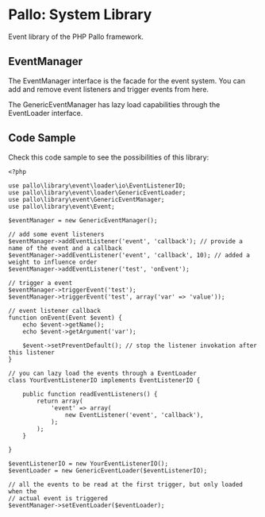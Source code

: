 # Pallo: System Library

Event library of the PHP Pallo framework.

## EventManager

The EventManager interface is the facade for the event system.
You can add and remove event listeners and trigger events from here.

The GenericEventManager has lazy load capabilities through the EventLoader interface.

## Code Sample

Check this code sample to see the possibilities of this library:

    <?php
    
    use pallo\library\event\loader\io\EventListenerIO;
    use pallo\library\event\loader\GenericEventLoader;
    use pallo\library\event\GenericEventManager;
    use pallo\library\event\Event;

    $eventManager = new GenericEventManager();
        
    // add some event listeners
    $eventManager->addEventListener('event', 'callback'); // provide a name of the event and a callback
    $eventManager->addEventListener('event', 'callback', 10); // added a weight to influence order
    $eventManager->addEventListener('test', 'onEvent');
    
    // trigger a event
    $eventManager->triggerEvent('test');
    $eventManager->triggerEvent('test', array('var' => 'value'));
    
    // event listener callback
    function onEvent(Event $event) {
        echo $event->getName();
        echo $event->getArgument('var');
        
        $event->setPreventDefault(); // stop the listener invokation after this listener
    }
    
    // you can lazy load the events through a EventLoader
    class YourEventListenerIO implements EventListenerIO {
    
        public function readEventListeners() {
            return array(
                'event' => array(
                    new EventListener('event', 'callback'),
                );
            );
        }
    
    }
    
    $eventListenerIO = new YourEventListenerIO();
    $eventLoader = new GenericEventLoader($eventListenerIO);
    
    // all the events to be read at the first trigger, but only loaded when the
    // actual event is triggered
    $eventManager->setEventLoader($eventLoader);